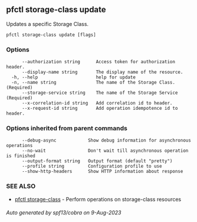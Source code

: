 ## pfctl storage-class update

Updates a specific Storage Class.

```
pfctl storage-class update [flags]
```

### Options

```
      --authorization string      Access token for authorization header.
      --display-name string       The display name of the resource.
  -h, --help                      help for update
  -n, --name string               The name of the Storage Class. (Required)
      --storage-service string    The name of the Storage Service (Required)
      --x-correlation-id string   Add correlation id to header.
      --x-request-id string       Add operation idempotence id to header.
```

### Options inherited from parent commands

```
      --debug-async            Show debug information for asynchronous operations
      --no-wait                Don't wait till asynchronous operation is finished
      --output-format string   Output format (default "pretty")
      --profile string         Configuration profile to use
      --show-http-headers      Show HTTP information about response
```

### SEE ALSO

* [pfctl storage-class](pfctl_storage-class.md)	 - Perform operations on storage-class resources

###### Auto generated by spf13/cobra on 9-Aug-2023

